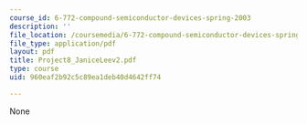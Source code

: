 ```yaml
---
course_id: 6-772-compound-semiconductor-devices-spring-2003
description: ''
file_location: /coursemedia/6-772-compound-semiconductor-devices-spring-2003/960eaf2b92c5c89ea1deb40d4642ff74_Project8_JaniceLeev2.pdf
file_type: application/pdf
layout: pdf
title: Project8_JaniceLeev2.pdf
type: course
uid: 960eaf2b92c5c89ea1deb40d4642ff74

---
```

None